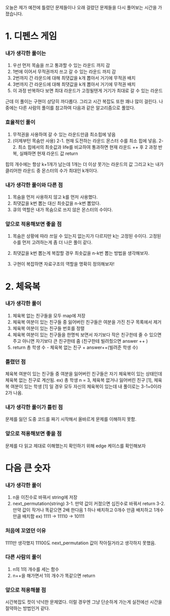 오늘은 제가 예전에 틀렸던 문제들이나 오래 걸렸던 문제들을 다시 풀어보는 시간을 가졌습니다.


# 1. 디펜스 게임
### 내가 생각한 풀이는 
1. 우선 먼저 목숨을 쓰고 통과할 수 있는 라운드 까지 감
2. 1번에 이어서 무적권까지 쓰고 갈 수 있는 라운드 까지 감
3. 2번까지 간 라운드에 대해 최댓값을 k개 뽑아서 거기에 무적권 배치
4. 3번까지 간 라운드에 대해 최댓값을 k개 뽑아서 거기에 무적권 배치
5. 이 과정 반복하다 보면 최대 라운드가 고정될텐게 거기가 최대로 갈 수 있는 라운드

근데 이 풀이는 구현이 상당히 까다롭다. 그리고 시간 복잡도 또한 꽤나 많이 걸린다.
나중에는 다른 사람의 풀이를 참고하여 다음과 같은 알고리즘으로 풀었다.

### 효율적인 풀이
1. 무적권을 사용하여 갈 수 있는 라운드만큼 최소힙에 넣음
2. (이제부턴 목숨만 사용)
2-1. 현재 도전하는 라운드 몬스터 수를 최소 힙에 넣음.
2-2. 최소 힙에서의 최솟값과 life를 비교하여 통과하면 현재 라운드 ++ 후 2 과정 반복, 실패하면 현재 라운드 값 return

힙의 개수에는 항상 k+1개가 남는데 1개는 더 이상 못가는 라운드의 값 그리고 k는 내가 클리어한 라운드 중 몬스터의 수가 최대인 k개이다.

### 내가 생각한 풀이와 다른 점
1. 목숨을 먼저 사용하지 않고 k를 먼저 사용했다.
2. 최댓값을 k번 뽑는 대신 최솟값을 n-k번 뽑았다. 
3. 큐의 역할은 내가 목숨으로 쓰지 않은 몬스터의 수이다.


### 앞으로 적용해보면 좋을 점
1. 목숨은 상황에 따라 쓰일 수 있는지 없는지가 다르지만 k는 고정된 수이다.
고정된 수를 먼저 고려하는게 좀 더 나은 풀이 같다.

2. 최댓값을 k번 뽑는게 복잡할 경우 최솟값을 n-k번 뽑는 방법을 생각해보자.

3. 구현이 복잡하면 자료구조의 역할을 명확히 정의해보자!


# 2. 체육복
### 내가 생각한 풀이
1. 체육복 없는 친구들을 모두 map에 저장
2. 체육복 여분이 있는 친구들 중 잃어버린 친구들은 여분을 가진 친구 목록에서 제거
3. 체육복 여분이 있는 친구들 번호를 정렬
4. 체육복 여분이 있는 친구들을 한명씩 보면서 자기보다 작은 친구한테 줄 수 있으면 주고 아니면 자기보다 큰 친구한테 줌 (친구한테 빌려줬으면 answer ++ )
5. return 총 학생 수 - 체육복 없는 친구 + answer++(빌려준 학생 수)

### 틀렸던 점
체육복 여분이 있는 친구들 중 여분을 잃어버린 친구들은 자기 체육복이 있는 상태인데 체육복 없는 친구로 계산됨.
ex) 총 학생 n = 3, 체육복 없거나 잃어버린 친구 [1], 체육복 여분이 있는 학생 [1] 일 경우 모두 자신의 체육복이 있는데 내 풀이로는 3-1+0이라 2가 나옴.

### 내가 생각한 풀이가 틀린 점
문제를 잃던 도중 코드를 짜기 시작해서 올바르게 문제를 이해하지 못함.


### 앞으로 적용해보면 좋을 점
문제를 다 읽고 제대로 이해했는지 확인하기 위해 edge 케이스를 확인해보자

# 다음 큰 숫자
### 내가 생각한 풀이
1. n을 이진수로 바꿔서 string에 저장
2. next_permutation(string)
3-1. 만약 값이 커졌으면 십진수로 바꿔서 return
3-2. 만약 값이 작거나 똑같으면 2배 한다음 1 하나 배치하고 0개수 만큼 배치하고 1개수만큼 배치함
ex) 1111 -> 11110 -> 10111

### 처음에 꼬였던 이유
1111만 생각했지 11100도 next_permutation 값이 작아질거라고 생각하지 못했음.

### 다른 사람의 풀이
1. n의 1의 개수를 세는 함수
2. n++을 해가면서 1의 개수가 똑같으면 return

### 앞으로 적용해볼 점
시간복잡도 컷이 넉넉한 문제였다. 이럴 경우엔 그냥 단순하게 가는게 실전에선 시간을 절약하는 방법인거 같다.